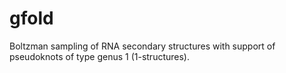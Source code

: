 gfold
=====

Boltzman sampling of RNA secondary structures with support of pseudoknots of type genus 1 (1-structures).
